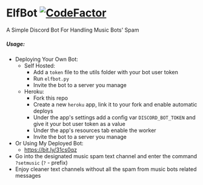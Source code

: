 # ElfBot [![CodeFactor](https://www.codefactor.io/repository/github/elfein7night/elfbot/badge)](https://www.codefactor.io/repository/github/elfein7night/elfbot)
A Simple Discord Bot For Handling Music Bots' Spam

##### Usage:
  - Deploying Your Own Bot:
    - Self Hosted:
      - Add a ```token``` file to the utils folder with your bot user token
      - Run ```elfbot.py```
      - Invite the bot to a server you manage
    - Heroku:
      - Fork this repo
      - Create a new ```heroku``` app, link it to your fork and enable automatic deploys
      - Under the app's settings add a config var ```DISCORD_BOT_TOKEN``` and give it your bot user token as a value
      - Under the app's resources tab enable the worker
      - Invite the bot to a server you manage
  - Or Using My Deployed Bot:
    - https://bit.ly/31cs0qz
  - Go into the designated music spam text channel and enter the command ```?setmusic``` (```?``` - prefix)
  - Enjoy cleaner text channels without all the spam from music bots related messages
